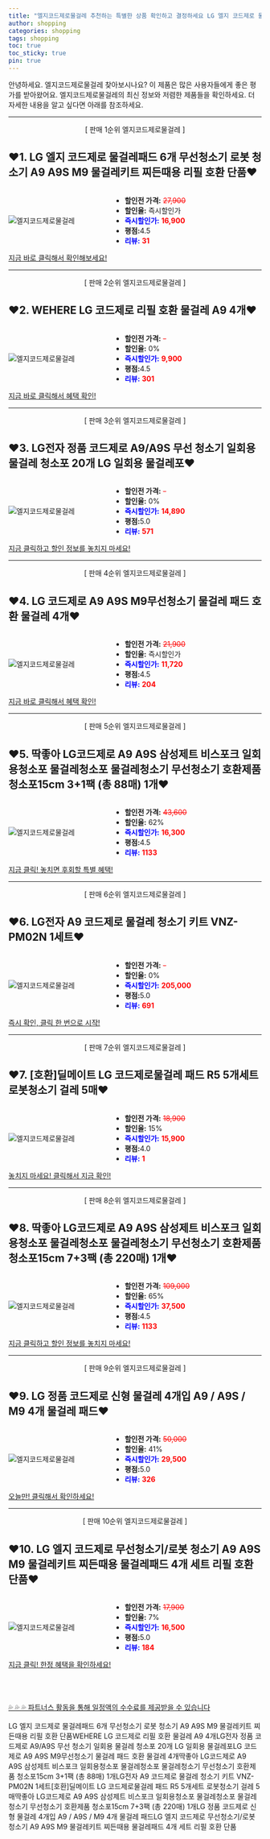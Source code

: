 ```yaml
---
title: "엘지코드제로물걸레 추천하는 특별한 상품 확인하고 결정하세요 LG 엘지 코드제로 물걸레패드 6개"
author: shopping
categories: shopping
tags: shopping
toc: true
toc_sticky: true
pin: true
---
```

안녕하세요. 엘지코드제로물걸레 찾아보시나요? 이 제품은 많은 사용자들에게 좋은 평가를 받아왔어요. 엘지코드제로물걸레의 최신 정보와 저렴한 제품들을 확인하세요. 더 자세한 내용을 알고 싶다면 아래를 참조하세요.

---
<p class="toplist" style="margin: 0 auto; display: block; width: fit-content;">[ 판매 1순위 엘지코드제로물걸레 ]</p>

<h2><strong>❤️1. LG 엘지 코드제로 물걸레패드 6개 무선청소기 로봇 청소기 A9 A9S M9 물걸레키트 찌든때용 리필 호환 단품❤️</strong></h2>

<div style="display: flex; align-items: center;">
    <div style="flex: 0.4;">
        <img src="https://thumbnail8.coupangcdn.com/thumbnails/remote/230x230ex/image/vendor_inventory/6bdf/493fb571206f457d70102ddde1fef17f83a6433906a9792061c67f07c99f.jpg" alt="엘지코드제로물걸레" style="max-width: 100%;">
    </div>
    <div style="flex: 0.6; margin-left: 10px;">
        <ul>
            <li><strong>할인전 가격:</strong> <del style="color: red;">27,900</del></li>
            <li><strong>할인율:</strong> 즉시할인가</li>
            <li><span style='color:blue'><strong>즉시할인가:</strong></span> <span style='color:red'><strong>16,900</strong></span></li>
            <li><strong>평점:</strong>4.5</li>
            <li><span style='color:blue'><strong>리뷰:</strong></span> <span style='color:red'><strong>31</strong></span></li>
        </ul>
    </div>
</div>
<div class="center">
    <a href="https://William4Davisa.github.io?lptag=AF9450613&subid=githubio&pageKey=7779930982&traceid=V0-153&itemId=21024855725&vendorItemId=88610028799" class="myButton">
        지금 바로 클릭해서 확인해보세요!
    </a>
</div>


---
<p class="toplist" style="margin: 0 auto; display: block; width: fit-content;">[ 판매 2순위 엘지코드제로물걸레 ]</p>

<h2><strong>❤️2. WEHERE LG 코드제로 리필 호환 물걸레 A9 4개❤️</strong></h2>

<div style="display: flex; align-items: center;">
    <div style="flex: 0.4;">
        <img src="https://thumbnail9.coupangcdn.com/thumbnails/remote/230x230ex/image/retail/images/2023/05/17/15/2/b4182b66-bfbe-4f30-967d-ef8685d39500.jpg" alt="엘지코드제로물걸레" style="max-width: 100%;">
    </div>
    <div style="flex: 0.6; margin-left: 10px;">
        <ul>
            <li><strong>할인전 가격:</strong> <del style="color: red;">-</del></li>
            <li><strong>할인율:</strong> 0%</li>
            <li><span style='color:blue'><strong>즉시할인가:</strong></span> <span style='color:red'><strong>9,900</strong></span></li>
            <li><strong>평점:</strong>4.5</li>
            <li><span style='color:blue'><strong>리뷰:</strong></span> <span style='color:red'><strong>301</strong></span></li>
        </ul>
    </div>
</div>
<div class="center">
    <a href="https://William4Davisa.github.io?lptag=AF9450613&subid=githubio&pageKey=7340336325&traceid=V0-153&itemId=18864626470&vendorItemId=85993527532" class="myButton">
        지금 바로 클릭해서 혜택 확인!
    </a>
</div>


---
<p class="toplist" style="margin: 0 auto; display: block; width: fit-content;">[ 판매 3순위 엘지코드제로물걸레 ]</p>

<h2><strong>❤️3. LG전자 정품 코드제로 A9/A9S 무선 청소기 일회용 물걸레 청소포 20개 LG 일회용 물걸레포❤️</strong></h2>

<div style="display: flex; align-items: center;">
    <div style="flex: 0.4;">
        <img src="https://thumbnail9.coupangcdn.com/thumbnails/remote/230x230ex/image/vendor_inventory/02d3/c578befde84ba3290fa1349b6c6c4155d823b02ef8da84e90808b746c5d9.png" alt="엘지코드제로물걸레" style="max-width: 100%;">
    </div>
    <div style="flex: 0.6; margin-left: 10px;">
        <ul>
            <li><strong>할인전 가격:</strong> <del style="color: red;">-</del></li>
            <li><strong>할인율:</strong> 0%</li>
            <li><span style='color:blue'><strong>즉시할인가:</strong></span> <span style='color:red'><strong>14,890</strong></span></li>
            <li><strong>평점:</strong>5.0</li>
            <li><span style='color:blue'><strong>리뷰:</strong></span> <span style='color:red'><strong>571</strong></span></li>
        </ul>
    </div>
</div>
<div class="center">
    <a href="https://William4Davisa.github.io?lptag=AF9450613&subid=githubio&pageKey=4698306373&traceid=V0-153&itemId=5914253594&vendorItemId=90719812505" class="myButton">
        지금 클릭하고 할인 정보를 놓치지 마세요!
    </a>
</div>


---
<p class="toplist" style="margin: 0 auto; display: block; width: fit-content;">[ 판매 4순위 엘지코드제로물걸레 ]</p>

<h2><strong>❤️4. LG 코드제로 A9 A9S M9무선청소기 물걸레 패드 호환 물걸레 4개❤️</strong></h2>

<div style="display: flex; align-items: center;">
    <div style="flex: 0.4;">
        <img src="https://thumbnail6.coupangcdn.com/thumbnails/remote/230x230ex/image/vendor_inventory/349d/0d5fd3ad8a064910e9c038587f59dbc306eb508290df94eadf74e4366153.jpg" alt="엘지코드제로물걸레" style="max-width: 100%;">
    </div>
    <div style="flex: 0.6; margin-left: 10px;">
        <ul>
            <li><strong>할인전 가격:</strong> <del style="color: red;">21,900</del></li>
            <li><strong>할인율:</strong> 즉시할인가</li>
            <li><span style='color:blue'><strong>즉시할인가:</strong></span> <span style='color:red'><strong>11,720</strong></span></li>
            <li><strong>평점:</strong>4.5</li>
            <li><span style='color:blue'><strong>리뷰:</strong></span> <span style='color:red'><strong>204</strong></span></li>
        </ul>
    </div>
</div>
<div class="center">
    <a href="https://William4Davisa.github.io?lptag=AF9450613&subid=githubio&pageKey=7069835049&traceid=V0-153&itemId=17553386907&vendorItemId=85633176338" class="myButton">
        지금 바로 클릭해서 혜택 확인!
    </a>
</div>


---
<p class="toplist" style="margin: 0 auto; display: block; width: fit-content;">[ 판매 5순위 엘지코드제로물걸레 ]</p>

<h2><strong>❤️5. 딱좋아 LG코드제로 A9 A9S 삼성제트 비스포크 일회용청소포 물걸레청소포 물걸레청소기 무선청소기 호환제품 청소포15cm 3+1팩 (총 88매) 1개❤️</strong></h2>

<div style="display: flex; align-items: center;">
    <div style="flex: 0.4;">
        <img src="https://thumbnail6.coupangcdn.com/thumbnails/remote/230x230ex/image/vendor_inventory/2d8a/6457b31631d1abad07cef919a34084140364423f616d2cafc8c1f4568f6f.jpg" alt="엘지코드제로물걸레" style="max-width: 100%;">
    </div>
    <div style="flex: 0.6; margin-left: 10px;">
        <ul>
            <li><strong>할인전 가격:</strong> <del style="color: red;">43,600</del></li>
            <li><strong>할인율:</strong> 62%</li>
            <li><span style='color:blue'><strong>즉시할인가:</strong></span> <span style='color:red'><strong>16,300</strong></span></li>
            <li><strong>평점:</strong>4.5</li>
            <li><span style='color:blue'><strong>리뷰:</strong></span> <span style='color:red'><strong>1133</strong></span></li>
        </ul>
    </div>
</div>
<div class="center">
    <a href="https://William4Davisa.github.io?lptag=AF9450613&subid=githubio&pageKey=6876190600&traceid=V0-153&itemId=16464937584&vendorItemId=71104066756" class="myButton">
        지금 클릭! 놓치면 후회할 특별 혜택!
    </a>
</div>


---
<p class="toplist" style="margin: 0 auto; display: block; width: fit-content;">[ 판매 6순위 엘지코드제로물걸레 ]</p>

<h2><strong>❤️6. LG전자 A9 코드제로 물걸레 청소기 키트 VNZ-PM02N 1세트❤️</strong></h2>

<div style="display: flex; align-items: center;">
    <div style="flex: 0.4;">
        <img src="https://thumbnail6.coupangcdn.com/thumbnails/remote/230x230ex/image/vendor_inventory/85bb/46557b6eca8dea388b26245a248b933ff4a35956bd077d3749052b2665fc.png" alt="엘지코드제로물걸레" style="max-width: 100%;">
    </div>
    <div style="flex: 0.6; margin-left: 10px;">
        <ul>
            <li><strong>할인전 가격:</strong> <del style="color: red;">-</del></li>
            <li><strong>할인율:</strong> 0%</li>
            <li><span style='color:blue'><strong>즉시할인가:</strong></span> <span style='color:red'><strong>205,000</strong></span></li>
            <li><strong>평점:</strong>5.0</li>
            <li><span style='color:blue'><strong>리뷰:</strong></span> <span style='color:red'><strong>691</strong></span></li>
        </ul>
    </div>
</div>
<div class="center">
    <a href="https://William4Davisa.github.io?lptag=AF9450613&subid=githubio&pageKey=284977154&traceid=V0-153&itemId=904267001&vendorItemId=79692607475" class="myButton">
        즉시 확인, 클릭 한 번으로 시작!
    </a>
</div>


---
<p class="toplist" style="margin: 0 auto; display: block; width: fit-content;">[ 판매 7순위 엘지코드제로물걸레 ]</p>

<h2><strong>❤️7. [호환]딜메이트 LG 코드제로물걸레 패드 R5 5개세트 로봇청소기 걸레 5매❤️</strong></h2>

<div style="display: flex; align-items: center;">
    <div style="flex: 0.4;">
        <img src="https://thumbnail6.coupangcdn.com/thumbnails/remote/230x230ex/image/vendor_inventory/bc9f/03b32bb8cd46fc272f7ae7854dec3162445202ab1f650c4f0db2b7d82757.jpg" alt="엘지코드제로물걸레" style="max-width: 100%;">
    </div>
    <div style="flex: 0.6; margin-left: 10px;">
        <ul>
            <li><strong>할인전 가격:</strong> <del style="color: red;">18,900</del></li>
            <li><strong>할인율:</strong> 15%</li>
            <li><span style='color:blue'><strong>즉시할인가:</strong></span> <span style='color:red'><strong>15,900</strong></span></li>
            <li><strong>평점:</strong>4.0</li>
            <li><span style='color:blue'><strong>리뷰:</strong></span> <span style='color:red'><strong>1</strong></span></li>
        </ul>
    </div>
</div>
<div class="center">
    <a href="https://William4Davisa.github.io?lptag=AF9450613&subid=githubio&pageKey=8190947108&traceid=V0-153&itemId=23439689512&vendorItemId=90466552791" class="myButton">
        놓치지 마세요! 클릭해서 지금 확인!
    </a>
</div>


---
<p class="toplist" style="margin: 0 auto; display: block; width: fit-content;">[ 판매 8순위 엘지코드제로물걸레 ]</p>

<h2><strong>❤️8. 딱좋아 LG코드제로 A9 A9S 삼성제트 비스포크 일회용청소포 물걸레청소포 물걸레청소기 무선청소기 호환제품 청소포15cm 7+3팩 (총 220매) 1개❤️</strong></h2>

<div style="display: flex; align-items: center;">
    <div style="flex: 0.4;">
        <img src="https://thumbnail8.coupangcdn.com/thumbnails/remote/230x230ex/image/vendor_inventory/695d/24589a56cf3188c05e4ba97871bb6dcf086c276fb06619d8196274cae2ad.jpg" alt="엘지코드제로물걸레" style="max-width: 100%;">
    </div>
    <div style="flex: 0.6; margin-left: 10px;">
        <ul>
            <li><strong>할인전 가격:</strong> <del style="color: red;">109,000</del></li>
            <li><strong>할인율:</strong> 65%</li>
            <li><span style='color:blue'><strong>즉시할인가:</strong></span> <span style='color:red'><strong>37,500</strong></span></li>
            <li><strong>평점:</strong>4.5</li>
            <li><span style='color:blue'><strong>리뷰:</strong></span> <span style='color:red'><strong>1133</strong></span></li>
        </ul>
    </div>
</div>
<div class="center">
    <a href="https://William4Davisa.github.io?lptag=AF9450613&subid=githubio&pageKey=6876190600&traceid=V0-153&itemId=16464937583&vendorItemId=71104066776" class="myButton">
        지금 클릭하고 할인 정보를 놓치지 마세요!
    </a>
</div>


---
<p class="toplist" style="margin: 0 auto; display: block; width: fit-content;">[ 판매 9순위 엘지코드제로물걸레 ]</p>

<h2><strong>❤️9. LG 정품 코드제로 신형 물걸레 4개입 A9 / A9S / M9 4개 물걸레 패드❤️</strong></h2>

<div style="display: flex; align-items: center;">
    <div style="flex: 0.4;">
        <img src="https://thumbnail8.coupangcdn.com/thumbnails/remote/230x230ex/image/vendor_inventory/849d/e6d16b6d1cdca875db0c9d1519be6f9f16117f7a067d318bfeb1b86594c9.png" alt="엘지코드제로물걸레" style="max-width: 100%;">
    </div>
    <div style="flex: 0.6; margin-left: 10px;">
        <ul>
            <li><strong>할인전 가격:</strong> <del style="color: red;">50,000</del></li>
            <li><strong>할인율:</strong> 41%</li>
            <li><span style='color:blue'><strong>즉시할인가:</strong></span> <span style='color:red'><strong>29,500</strong></span></li>
            <li><strong>평점:</strong>5.0</li>
            <li><span style='color:blue'><strong>리뷰:</strong></span> <span style='color:red'><strong>326</strong></span></li>
        </ul>
    </div>
</div>
<div class="center">
    <a href="https://William4Davisa.github.io?lptag=AF9450613&subid=githubio&pageKey=6720534449&traceid=V0-153&itemId=15620074969&vendorItemId=73994310490" class="myButton">
        오늘만! 클릭해서 확인하세요!
    </a>
</div>


---
<p class="toplist" style="margin: 0 auto; display: block; width: fit-content;">[ 판매 10순위 엘지코드제로물걸레 ]</p>

<h2><strong>❤️10. LG 엘지 코드제로 무선청소기/로봇 청소기 A9 A9S M9 물걸레키트 찌든때용 물걸레패드 4개 세트 리필 호환 단품❤️</strong></h2>

<div style="display: flex; align-items: center;">
    <div style="flex: 0.4;">
        <img src="https://thumbnail6.coupangcdn.com/thumbnails/remote/230x230ex/image/vendor_inventory/349d/0d5fd3ad8a064910e9c038587f59dbc306eb508290df94eadf74e4366153.jpg" alt="엘지코드제로물걸레" style="max-width: 100%;">
    </div>
    <div style="flex: 0.6; margin-left: 10px;">
        <ul>
            <li><strong>할인전 가격:</strong> <del style="color: red;">17,900</del></li>
            <li><strong>할인율:</strong> 7%</li>
            <li><span style='color:blue'><strong>즉시할인가:</strong></span> <span style='color:red'><strong>16,500</strong></span></li>
            <li><strong>평점:</strong>5.0</li>
            <li><span style='color:blue'><strong>리뷰:</strong></span> <span style='color:red'><strong>184</strong></span></li>
        </ul>
    </div>
</div>
<div class="center">
    <a href="https://William4Davisa.github.io?lptag=AF9450613&subid=githubio&pageKey=7779387482&traceid=V0-153&itemId=21022118068&vendorItemId=86066783045" class="myButton">
        지금 클릭! 한정 혜택을 확인하세요!
    </a>
</div>

<br><br><br>[💦 💦 💦 파트너스 활동을 통해 일정액의 수수료를 제공받을 수 있습니다](https://link.coupang.com/a/bcpT2c)<br><br>LG 엘지 코드제로 물걸레패드 6개 무선청소기 로봇 청소기 A9 A9S M9 물걸레키트 찌든때용 리필 호환 단품WEHERE LG 코드제로 리필 호환 물걸레 A9 4개LG전자 정품 코드제로 A9/A9S 무선 청소기 일회용 물걸레 청소포 20개 LG 일회용 물걸레포LG 코드제로 A9 A9S M9무선청소기 물걸레 패드 호환 물걸레 4개딱좋아 LG코드제로 A9 A9S 삼성제트 비스포크 일회용청소포 물걸레청소포 물걸레청소기 무선청소기 호환제품 청소포15cm 3+1팩 (총 88매) 1개LG전자 A9 코드제로 물걸레 청소기 키트 VNZ-PM02N 1세트[호환]딜메이트 LG 코드제로물걸레 패드 R5 5개세트 로봇청소기 걸레 5매딱좋아 LG코드제로 A9 A9S 삼성제트 비스포크 일회용청소포 물걸레청소포 물걸레청소기 무선청소기 호환제품 청소포15cm 7+3팩 (총 220매) 1개LG 정품 코드제로 신형 물걸레 4개입 A9 / A9S / M9 4개 물걸레 패드LG 엘지 코드제로 무선청소기/로봇 청소기 A9 A9S M9 물걸레키트 찌든때용 물걸레패드 4개 세트 리필 호환 단품